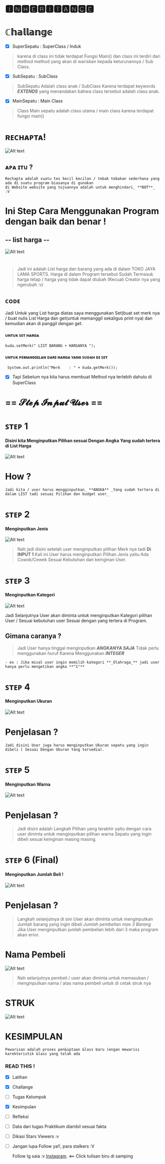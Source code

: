 # 🅸🅽🅷🅴🆁🅸🆃🅰🅽🅲🅴


# ℂ𝕙𝕒𝕝𝕝𝕒𝕟𝕘𝕖

- [x] SuperSepatu         : SuperClass / Induk
> karena di class ini tidak terdapat Fungsi Main() dan class ini terdiri dari method method yang
akan di wariskan kepada keturunannya / Sub Class.
- [x] SubSepatu           : SubClass
> SubSepatu Adalah class anak / SubClass Karena terdapat keywords **_EXTENDS_** yang menandakan bahwa class tersebut
adalah class anak. 
- [x] MainSepatu          : Main Class 
> Class Main sepatu adalah class utama / main class karena terdapat fungsi main()
#
# ʀᴇᴄʜᴀᴘᴛᴀ!
![Alt text](https://github.com/Syihabuddinsanni/Challange4_INHERITANCE/blob/master/SS%20RUN%20FILE/ReChapta!.PNG)
## ᴀᴘᴀ ɪᴛᴜ ?
    Rechapta adalah suatu tes kecil kecilan / tebak tebakan sederhana yang ada di suatu program biasanya di gunakan 
    di Website website yang tujuannya adalah untuk menghindari_ **BOT**_ :V

# Ini Step Cara Menggunakan Program dengan baik dan benar !
## -- list harga -- 
![Alt text](https://github.com/Syihabuddinsanni/Challange4_INHERITANCE/blob/master/SS%20RUN%20FILE/List%20Harga.PNG)
#
> Jadi ini adalah List harga dan barang yang ada di dalam TOKO JAYA LAMA SPORTS. Harga di dalam Program tersebut Sudah 
Termasuk harga tetap / harga yang tidak dapat diubah (Kecuali Creator nya yang ngerubah :v) 
## ᴄᴏᴅᴇ
Jadi Untuk yang List harga diatas saya menggunakan Set(buat set merk nya / buat nulis List Harga dan get(untuk memanggil sekaligus
print nya) dan kemudian akan di panggil dengan get. 
#### ᴜɴᴛᴜᴋ ꜱᴇᴛ ʜᴀʀɢᴀ
    kuda.setMerk(" LIST BARANG + HARGANYA ");

#### ᴜɴᴛᴜᴋ ᴘᴇᴍᴀɴɢɢɪʟᴀɴ ᴅᴀʀɪ ʜᴀʀɢᴀ ʏᴀɴɢ ꜱᴜᴅᴀʜ ᴅɪ ꜱᴇᴛ
     System.out.println("Merk    : " + kuda.getMerk());


- [x] Tapi Sebelum nya kita harus membuat Method nya terlebih dahulu di SuperClass
#
# == 𝓢𝓽𝓮𝓹 𝓘𝓷𝓹𝓾𝓽 𝓤𝓼𝓮𝓻 ==
# ꜱᴛᴇᴘ 1 
#### Disini kita Menginputkan Pilihan sesuai Dengan Angka Yang sudah tertera di List Harga
![Alt text](https://github.com/Syihabuddinsanni/Challange4_INHERITANCE/blob/master/SS%20RUN%20FILE/Input%20Pilihan%201.PNG)
# How ?
    Jadi kita / user harus mengginputkan_ **ANGKA** _Yang sudah tertera di dalam LIST tadi sesuai Pilihan dan budget user_
#
# ꜱᴛᴇᴘ 2
#### Menginputkan Jenis
![Alt text](https://github.com/Syihabuddinsanni/Challange4_INHERITANCE/blob/master/SS%20RUN%20FILE/Input%202.PNG)
> Nah jadi disini setelah user menginputkan pilihan Merk nya tadi **Di INPUT 1** Kali ini User harus menginputkan
Pilihan Jenis yaitu Ada Cowok/Cewek Sesuai Kebutuhan dan keinginan User.
#



# ꜱᴛᴇᴘ 3
#### Menginputkan Kategori
![Alt text](https://github.com/Syihabuddinsanni/Challange4_INHERITANCE/blob/master/SS%20RUN%20FILE/Input%203.PNG)

Jadi Selanjutnya User akan diminta untuk menginputkan Kategori pilihan User / Sesuai kebutuhan user Sesuai dengan yang
tertera di Program.
## Gimana caranya ?
> Jadi User hanya tinggal menginputkan **_ANGKANYA SAJA_** Tidak perlu menggunakan huruf Karena Menggunakan **_INTEGER_**

    - ex : Jika misal user ingin memilih kategori **_Olahraga_** jadi user hanya perlu mengetikan angka **"1"**
#
# ꜱᴛᴇᴘ 4
#### Menginputkan Ukuran
![Alt text](https://github.com/Syihabuddinsanni/Challange4_INHERITANCE/blob/master/SS%20RUN%20FILE/Input%204.PNG)
# Penjelasan ?
    Jadi disini User juga harus menginputkan Ukuran sepatu yang ingin dibeli ( Sesuai Dengan Ukuran Yang tersedia).
#
# ꜱᴛᴇᴘ 5
#### Menginputkan Warna
![Alt text](https://github.com/Syihabuddinsanni/Challange4_INHERITANCE/blob/master/SS%20RUN%20FILE/Input%205.PNG)
# Penjelasan ?
> Jadi disini adalah Langkah Pilihan yang terakhir yaitu dengan cara user diminta untuk menginputkan pilihan warna
Sepatu yang ingin dibeli sesuai keinginan masing masing.
#
# ꜱᴛᴇᴘ 6 (Final)
#### Menginputkan Jumlah Beli !
![Alt text](https://github.com/Syihabuddinsanni/Challange4_INHERITANCE/blob/master/SS%20RUN%20FILE/Input%20Jumlah%20beli.PNG)
# Penjelasan ?
> Langkah selanjutnya di sini User akan diminta untuk menginputkan Jumlah barang yang ingin dibeli _Jumlah pembelian max 3 Barang_
Jika User menginputkan jumlah pembelian lebih dari 3 maka program akan error.
#

# Nama Pembeli
![Alt text](https://github.com/Syihabuddinsanni/Challange4_INHERITANCE/blob/master/SS%20RUN%20FILE/Atas%20nama%20input.PNG)
> Nah selanjutnya pembeli / user akan diminta untuk memasukan / menginputkan nama / atas nama pembeli untuk di cetak struk nya
#

# STRUK
![Alt text](https://github.com/Syihabuddinsanni/Challange4_INHERITANCE/blob/master/SS%20RUN%20FILE/Struk%20Final.PNG)


# KESIMPULAN
    Pewarisan adalah proses pen&iptaan &lass baru )engan mewarisi karekteristik &lass yang telah ada
 ### READ THIS !
- [x] Latihan
- [x] Challange
- [ ] Tugas Kelompok
- [x] Kesimpulan
- [ ] Refleksi
- [ ] Data dari tugas Praktikum diambil sesuai fakta 
- [ ]  Dikasi Stars Viewers :v
- [ ]  Jangan lupa Follow ya!!, para stalkers :V

     Follow Ig saia :v [Instagram](https://www.instagram.com/_sh3hub/). <== Click tulisan biru di samping 


